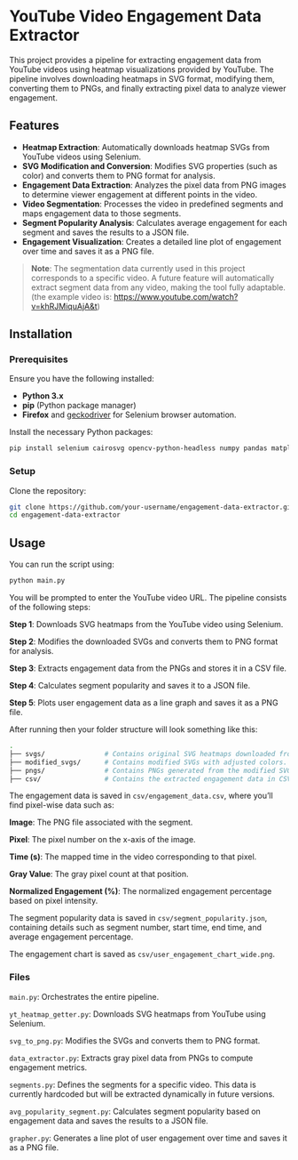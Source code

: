 # YouTube Video Engagement Data Extractor

This project provides a pipeline for extracting engagement data from YouTube videos using heatmap visualizations provided by YouTube. The pipeline involves downloading heatmaps in SVG format, modifying them, converting them to PNGs, and finally extracting pixel data to analyze viewer engagement.

## Features

- **Heatmap Extraction**: Automatically downloads heatmap SVGs from YouTube videos using Selenium.
- **SVG Modification and Conversion**: Modifies SVG properties (such as color) and converts them to PNG format for analysis.
- **Engagement Data Extraction**: Analyzes the pixel data from PNG images to determine viewer engagement at different points in the video.
- **Video Segmentation**: Processes the video in predefined segments and maps engagement data to those segments.
- **Segment Popularity Analysis**: Calculates average engagement for each segment and saves the results to a JSON file.
- **Engagement Visualization**: Creates a detailed line plot of engagement over time and saves it as a PNG file.

> **Note**: The segmentation data currently used in this project corresponds to a specific video. A future feature will automatically extract segment data from any video, making the tool fully adaptable. (the example video is: https://www.youtube.com/watch?v=khRJMiquAjA&t)

## Installation

### Prerequisites

Ensure you have the following installed:

- **Python 3.x**
- **pip** (Python package manager)
- **Firefox** and [geckodriver](https://github.com/mozilla/geckodriver/releases) for Selenium browser automation.

Install the necessary Python packages:

```bash
pip install selenium cairosvg opencv-python-headless numpy pandas matplotlib
```

### Setup
Clone the repository:
```bash
git clone https://github.com/your-username/engagement-data-extractor.git
cd engagement-data-extractor
```

## Usage
You can run the script using:
```bash
python main.py
```
You will be prompted to enter the YouTube video URL. The pipeline consists of the following steps: 

**Step 1**: Downloads SVG heatmaps from the YouTube video using Selenium. 

**Step 2**: Modifies the downloaded SVGs and converts them to PNG format for analysis. 

**Step 3**: Extracts engagement data from the PNGs and stores it in a CSV file.

**Step 4**: Calculates segment popularity and saves it to a JSON file.

**Step 5**: Plots user engagement data as a line graph and saves it as a PNG file.

After running then your folder structure will look something like this:

```bash
.
├── svgs/               # Contains original SVG heatmaps downloaded from YouTube.
├── modified_svgs/      # Contains modified SVGs with adjusted colors.
├── pngs/               # Contains PNGs generated from the modified SVGs.
├── csv/                # Contains the extracted engagement data in CSV format.
```

The engagement data is saved in `csv/engagement_data.csv`, where you’ll find pixel-wise data such as:  

**Image**: The PNG file associated with the segment. 

**Pixel**: The pixel number on the x-axis of the image. 

**Time (s)**: The mapped time in the video corresponding to that pixel. 

**Gray Value**: The gray pixel count at that position. 

**Normalized Engagement (%)**: The normalized engagement percentage based on pixel intensity.

The segment popularity data is saved in `csv/segment_popularity.json`, containing details such as segment number, start time, end time, and average engagement percentage.

The engagement chart is saved as `csv/user_engagement_chart_wide.png`.

### Files 
`main.py`: Orchestrates the entire pipeline. 

`yt_heatmap_getter.py`: Downloads SVG heatmaps from YouTube using Selenium. 

`svg_to_png.py`: Modifies the SVGs and converts them to PNG format. 

`data_extractor.py`: Extracts gray pixel data from PNGs to compute engagement metrics. 

`segments.py`: Defines the segments for a specific video. This data is currently hardcoded but will be extracted dynamically in future versions.

`avg_popularity_segment.py`: Calculates segment popularity based on engagement data and saves the results to a JSON file.

`grapher.py`: Generates a line plot of user engagement over time and saves it as a PNG file.
